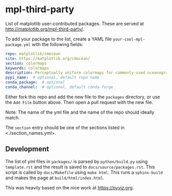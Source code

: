 # mpl-third-party

List of matplotlib user-contributed packages.  These are served at http://matplotlib.org/mpl-third-party/.

To add your package to the list, create a YAML file `your-cool-mpl-package.yml` with the following fields:

```yml
repo: matplotlib/cmocean
site: https://matplotlib.org/cmocean/
section: colormaps
keywords: colormaps
description: Perceptually uniform colormaps for commonly-used oceanographic variables
pypi_name:  # optional, default repo name
conda_package:  # optional
conda_channel:  # optional, default conda-forge
```
Either fork this repo and add the new file to the `packages` directory,
or use the `Add File` button above. Then open a pull request with the new file.

Note: The name of the yml file and the name of the repo should ideally match.

The `section` entry should be one of the sections listed in <./section_names.yml>.

## Development

The list of yml files in `packages/` is parsed by `python/build.py` using `template.rst` and
the result is saved to `docs/source/packages.rst`.  This script is called by `docs/Makefile`
using `make html`.  This runs a `sphinx-build` and makes the page at `build/html/index.html`.

This was heavily based on the nice work at <https://pyviz.org>.
